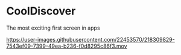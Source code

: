 # CoolDiscover

The most exciting first screen in apps


https://user-images.githubusercontent.com/22453570/218309829-7543ef09-7399-49ea-b236-f0d8295c86f3.mov

